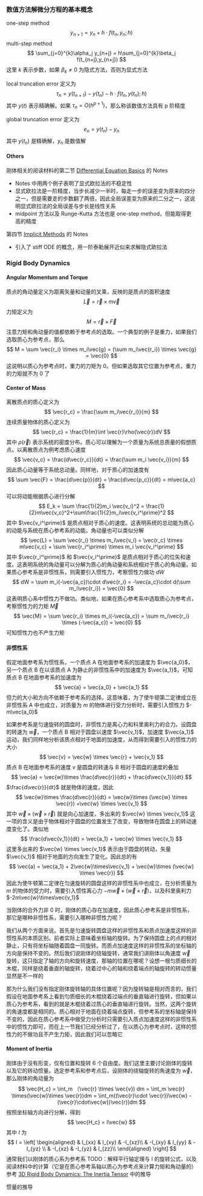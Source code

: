 ### 数值方法解微分方程的基本概念
one-step method
$$
y_{n+1} = y_n + h\cdot f(t_n,y_n;h)
$$
multi-step method
$$
\sum_{j=0}^{k}\alpha_j y_{n+j} = h\sum_{j=0}^{k}\beta_j f(t_{n+j},y_{n+j})
$$
这里 $k$ 表示步数，如果 $\beta_k \neq 0$ 为隐式方法，否则为显式方法

local truncation error 定义为
$$
\tau_n = y(t_{n+1}) - y(t_n) - h\cdot f(t_n,y(t_n);h)
$$
其中 $y(t)$ 表示精确解。如果 $\tau_n = O(h^{p+1})$，那么称该数值方法具有 p 阶精度

global truncation error 定义为
$$
e_n = y(t_n) - y_n
$$
其中 $y(t_n)$ 是精确解，$y_n$ 是数值解
#### Others
刚体相关的阅读材料的第二节 [Differential Equation Basics](https://graphics.pixar.com/pbm2001/pdf/notesb.pdf) 的 Notes
* Notes 中用两个例子表明了显式欧拉法的不稳定性
* 显式欧拉法是一阶精度，当步长减少一半时，每走一步的误差变为原来的四分之一，但是需要走的步数翻了两倍，因此全局误差变为原来的二分之一，这说明显式欧拉法的全局误差与步长是线性关系
* midpoint 方法以及 Runge-Kutta 方法也是 one-step method，但能取得更高的精度

第四节 [Implicit Methods](https://graphics.pixar.com/pbm2001/pdf/notesd.pdf) 的 Notes
* 引入了 stiff ODE 的概念，用一阶泰勒展开近似来求解隐式欧拉法
### Rigid Body Dynamics
#### Angular Momentum and Torque
质点的角动量定义为距离矢量和动量的叉乘，反映的是质点的面积速度
$$
\vec{L} = \vec{r} \times m\vec{v}
$$
力矩定义为
$$
M =\vec{r} \times \vec{F}
$$
注意力矩和角动量的值都依赖于参考点的选取。一个典型的例子是重力，如果我们选取质心为参考点，那么
$$
M = \sum \vec{r_i} \times m_i\vec{g} = (\sum m_i\vec{r_i}) \times \vec{g} = \vec{0}
$$
这说明以质心为参考点时，重力的力矩为 0。但如果选取其它位置为参考点，重力的力矩就不为 0 了
#### Center of Mass
离散质点的质心定义为
$$
\vec{r_c} = \frac{\sum m_i\vec{r_i}}{m}
$$
连续质量物体的质心定义为
$$
\vec{r_c} = \frac{1}{m}\int \vec{r}\rho(\vec{r})dV
$$
其中 $\rho(\vec{r})$ 表示系统的密度分布。质心可以理解为一个质量为系统总质量的假想质点。以离散质点为例考虑质心速度
$$
\vec{v_c} = \frac{d\vec{r_c}}{dt} = \frac{\sum m_i \vec{v_i}}{m}
$$
因此质心动量等于系统总动量。同样地，对于质心的加速度有
$$
\sum \vec{F} = \frac{d\vec{p}}{dt} = \frac{d\vec{p_c}}{dt} = m\vec{a_c}
$$
可以将动能根据质心进行分解
$$
E_k = \sum \frac{1}{2}m_i \vec{v_i}^2 = \frac{1}{2}m\vec{v_c}^2+\sum\frac{1}{2}m_i\vec{v_i^\prime}^2
$$
其中 $\vec{v_i^\prime}$ 是质点相对于质心的速度。这表明系统的总动能为质心的动能与系统在质心参考系的动能。角动量也可以类似分解
$$
\vec{L} = \sum \vec{r_i} \times m_i\vec{v_i} = \vec{r_c} \times m\vec{v_c} + \sum \vec{r_i^\prime} \times m_i \vec{v_i^\prime}
$$
其中 $\vec{r_i^\prime}$ 和 $\vec{v_i^\prime}$ 是质点相对于质心的位矢和速度。这表明系统的角动量可以分解为质心的角动量和系统相对于质心的角动量。如果质心参考系是非惯性系，则需要引入惯性力，考察惯性力做功 $dW$
$$
dW = \sum m_i(-\vec{a_c})\cdot d\vec{r_i} = -\vec{a_c}\cdot d(\sum m_i\vec{r_i}) = \vec{0}
$$
这表明质心系中惯性力不做功。类似地，如果在质心参考系中选取质心为参考点，考察惯性力的力矩 $\vec{M}$
$$
\vec{M} = \sum \vec{r_i} \times m_i(-\vec{a_c}) = \sum m_i\vec{r_i} \times (-\vec{a_c}) = \vec{0}
$$
可知惯性力也不产生力矩
#### 非惯性系
假定地面参考系为惯性系，一个质点 A 在地面参考系的加速度为 $\vec{a_0}$，另一个质点 B 在以该质点 A 为静止的非惯性系中的加速度为 $\vec{a_1}$，可知质点 B 在地面参考系的加速度为
$$
\vec{a} = \vec{a_0} + \vec{a_1}
$$
但力的大小和方向不依赖于参考系的选择。这意味着，为了使牛顿第二定律成立在非惯性系 A 中也成立，对质量为 $m$ 的物体进行受力分析时，需要引入惯性力 $-m\vec{a_0}$

如果参考系是匀速旋转的圆盘时，非惯性力是离心力和科里奥利力的合力。设圆盘的转速为 $\vec{w}$，一个质点 B 相对于圆盘以速度 $\vec{v_1}$，加速度 $\vec{a_1}$ 运动，我们同样地分析该质点相对于地面的加速度，从而得到需要引入的惯性力的大小
$$
\vec{v} = \vec{w} \times \vec{r} + \vec{v_1}
$$
质点 B 在地面参考系的速度 $v$ 是圆盘的转速与 B 相对于圆盘的速度的叠加
$$
\vec{a} = \vec{w}\times \frac{d\vec{r}}{dt} + \frac{d\vec{v_1}}{dt}
$$
$\frac{d\vec{r}}{dt}$ 就是物体的速度，因此
$$
\vec{w}\times \frac{d\vec{r}}{dt} = \vec{w}\times (\vec{w} \times \vec{r}) +\vec{w} \times \vec{v_1}
$$
其中 $\vec{w}\times (\vec{w} \times \vec{r})$ 就是向心加速度，多出来的 $\vec{w} \times \vec{v_1}$ 这一项的含义是由于物体相对于圆盘的位置发生了改变，导致物体在圆盘上的转动速度变化了。类似地
$$
\frac{d\vec{v_1}}{dt} = \vec{a_1} + \vec{w} \times \vec{v_1}
$$
这里多出来的 $\vec{w} \times \vec{v_1}$ 表示由于圆盘的转动，矢量 $\vec{v_1}$ 相对于地面的方向发生了变化。因此总的有
$$
\vec{a} = \vec{a_1} + 2\vec{w}\times\vec{v_1} + \vec{w}\times (\vec{w} \times \vec{r})
$$
因此为使牛顿第二定律在匀速旋转的圆盘这样的非惯性系中也成立，在分析质量为 $m$ 的物体的受力时，需要引入惯性离心力 $-m\vec{w}\times (\vec{w} \times \vec{r})$，以及科里奥利力 $-2m\vec{w}\times\vec{v_1}$

当刚体的合外力非 0 时，刚体的质心存在加速度，因此质心参考系是非惯性系，那它是哪种非惯性系，需要引入哪种非惯性力呢？

我们从两个方面来说。首先是匀速旋转圆盘这样的非惯性系和质点加速度这样的非惯性系的本质区别。前者实际上意味着坐标轴的旋转。为了保持圆盘上的点的相对静止，只有将坐标轴随着圆盘一同旋转。而质点加速度这样的非惯性系的坐标轴的方向是保持不变的。然后我们说刚体的绕轴旋转，通常我们讲刚体以角速度 $\vec{w}$ 旋转，这只指定了轴的方向和旋转速度，那轴的位置在哪呢？设想一根匀质细长的木棍，同样是绕着垂直的轴旋转，绕着过中心的轴和绕着端点的轴旋转的转动惯量显然是不一样的

那为什么我们没有指定刚体旋转轴的具体位置呢？因为旋转轴是相对而言的，我们假设在地面参考系上看到匀质细长的木棍绕着过端点的垂直轴进行旋转，但如果以质心为参考系，看到的就是木棍绕着过质心的垂直轴进行旋转。当然，这两个旋转的角速度都是相同的。质心相对于地面在绕着端点旋转，但参考系的坐标轴是保持不变的，因此在质心参考系中做受力分析时只需要引入质点加速度这样的非惯性系中的惯性力即可，而在上一节我们已经分析过了，在以质心为参考点时，这样的惯性力的不做功且不产生力矩，因此我们可以忽略它
#### Moment of Inertia
刚体由于没有形变，仅有位置和旋转 6 个自由度。我们这里主要讨论刚体的旋转以及它的转动惯量。选定参考系和参考点后，设刚体的绕轴旋转的角速度为 $\vec{w}$，那么刚体的角动量为
$$
\vec{H_c} = \int_m （\vec{r} \times \vec{v}) dm = \int_m \vec{r} \times(\vec{w}\times \vec{r})dm = \int_m((\vec{r}\cdot \vec{r})\vec{w} - (\vec{r}\cdot\vec{w})\vec{r})dm
$$
按照坐标轴方向进行分解，得到
$$
\vec{H_c} = I\vec{w}
$$
其中 $I$ 为
$$
I = \left[
\begin{aligned}
& I_{xx} & I_{xy} & -I_{xz}\\
& -I_{xy} & I_{yy} & -I_{yz} \\
& -I_{xz} & -I_{yz} & I_{zz}\\
\end{aligned}
\right]
$$
通常我们以刚体的质心系为参考系
TODO：解释平行轴定理与 I 的旋转公式，以及阅读材料中的计算（它是在质心参考系轴以质心为参考点来计算力矩和角动量的）
参考 [3D Rigid Body Dynamics: The Inertia Tensor](https://ocw.mit.edu/courses/16-07-dynamics-fall-2009/dd277ec654440f4c2b5b07d6c286c3fd_MIT16_07F09_Lec26.pdf) 中的推导

惯量的推导
